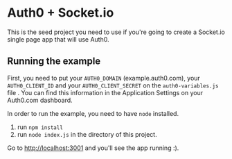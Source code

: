 # Auth0 + Socket.io

This is the seed project you need to use if you're going to create a Socket.io single page app that will use Auth0.

## Running the example

First, you need to put your `AUTH0_DOMAIN` (example.auth0.com), your `AUTH0_CLIENT_ID` and your `AUTH0_CLIENT_SECRET` on the  `auth0-variables.js` file . You can find this information in the Application Settings on your Auth0.com dashboard.

In order to run the example, you need to have `node` installed. 

1. run `npm install` 
1. run `node index.js` in the directory of this project.


Go to [http://localhost:3001](http://localhost:3001) and you'll see the app running :).
